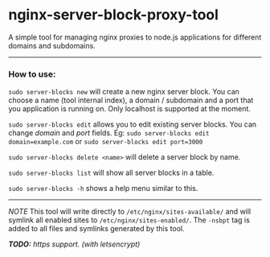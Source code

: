 # nginx-server-block-proxy-tool

A simple tool for managing nginx proxies to node.js applications for different domains and subdomains.

---

### How to use:

`sudo server-blocks new` will create a new nginx server block. You can choose a name (tool internal index), a domain / subdomain and a port that you application is running on. Only localhost is supported at the moment.

`sudo server-blocks edit` allows you to edit existing server blocks. You can change _domain_ and _port_ fields. Eg: `sudo server-blocks edit domain=example.com` or `sudo server-blocks edit port=3000`

`sudo server-blocks delete <name>` will delete a server block by name.

`sudo server-blocks list` will show all server blocks in a table.

`sudo server-blocks -h` shows a help menu similar to this.

---

_NOTE_ This tool will write directly to `/etc/nginx/sites-available/` and will symlink all enabled sites to `/etc/nginx/sites-enabled/`. The `-nsbpt` tag is added to all files and symlinks generated by this tool.

_**TODO:** https support. (with letsencrypt)_
